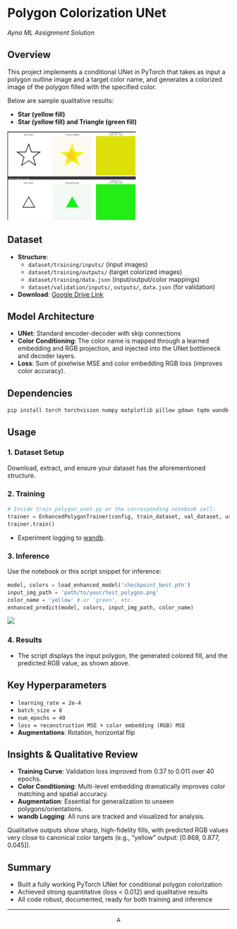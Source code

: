 

# Polygon Colorization UNet

*Ayna ML Assignment Solution*

## Overview

This project implements a conditional UNet in PyTorch that takes as input a polygon outline image and a target color name, and generates a colorized image of the polygon filled with the specified color.

Below are sample qualitative results:

- **Star (yellow fill)**
- **Star (yellow fill) and Triangle (green fill)**
<img src="https://github.com/jainrishi601/Ayna_Assignment/blob/main/Screenshot%202025-08-05%20235638.png" style="height:200px;margin-right:100px"/>

## Dataset

- **Structure**:
    - `dataset/training/inputs/` (input images)
    - `dataset/training/outputs/` (target colorized images)
    - `dataset/training/data.json` (input/output/color mappings)
    - `dataset/validation/inputs/`, `outputs/`, `data.json` (for validation)
- **Download**:
[Google Drive Link](https://drive.google.com/open?id=1QXLgo3ZfQPorGwhYVmZUEWO_sU3i1pHM)


## Model Architecture

- **UNet**: Standard encoder-decoder with skip connections
- **Color Conditioning**: The color name is mapped through a learned embedding and RGB projection, and injected into the UNet bottleneck and decoder layers.
- **Loss**: Sum of pixelwise MSE and color embedding RGB loss (improves color accuracy).


## Dependencies

```bash
pip install torch torchvision numpy matplotlib pillow gdown tqdm wandb scikit-learn
```


## Usage

### 1. Dataset Setup

Download, extract, and ensure your dataset has the aforementioned structure.

### 2. Training

```python
# Inside train_polygon_unet.py or the corresponding notebook cell:
trainer = EnhancedPolygonTrainer(config, train_dataset, val_dataset, use_wandb=True)
trainer.train()
```

- Experiment logging to [wandb](https://wandb.ai/).


### 3. Inference

Use the notebook or this script snippet for inference:

```python
model, colors = load_enhanced_model('checkpoint_best.pth')
input_img_path = 'path/to/your/test_polygon.png'
color_name = 'yellow' # or 'green', etc.
enhanced_predict(model, colors, input_img_path, color_name)
```
<img src="[https://github.com/jainrishi601/Ayna_Assignment/blob/main/Screenshot%202025-08-05%20235638.png](https://github.com/jainrishi601/Ayna_Assignment/blob/main/Screenshot%202025-08-06%20000328.png)" style="height:200px;margin-right:100px"/>

### 4. Results

- The script displays the input polygon, the generated colored fill, and the predicted RGB value, as shown above.


## Key Hyperparameters

- `learning_rate = 2e-4`
- `batch_size = 8`
- `num_epochs = 40`
- `loss = reconstruction MSE + color embedding (RGB) MSE`
- **Augmentations**: Rotation, horizontal flip


## Insights \& Qualitative Review

- **Training Curve**: Validation loss improved from 0.37 to 0.011 over 40 epochs.
- **Color Conditioning**: Multi-level embedding dramatically improves color matching and spatial accuracy.
- **Augmentation**: Essential for generalization to unseen polygons/orientations.
- **wandb Logging**: All runs are tracked and visualized for analysis.

Qualitative outputs show sharp, high-fidelity fills, with predicted RGB values very close to canonical color targets (e.g., “yellow” output: [0.868, 0.877, 0.045]).

## Summary

- Built a fully working PyTorch UNet for conditional polygon colorization
- Achieved strong quantitative (loss < 0.012) and qualitative results
- All code robust, documented, ready for both training and inference



---

<div style="text-align: center">⁂</div>

[^1]: image.jpg

[^2]: image.jpg

